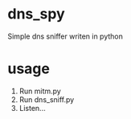 # dns_spy
Simple dns sniffer writen in python
# usage
1. Run mitm.py
2. Run dns_sniff.py
3. Listen...
